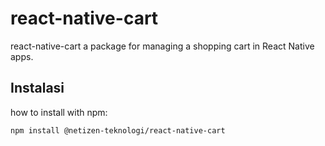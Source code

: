 # react-native-cart

react-native-cart a package for managing a shopping cart in React Native apps.

## Instalasi

how to install with npm:

```bash
npm install @netizen-teknologi/react-native-cart
